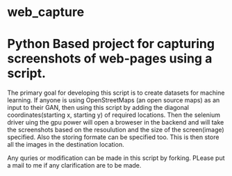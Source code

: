 # web_capture
<h1>Python Based project for capturing screenshots of web-pages using a script.</h1>
The primary goal for developing this script is to create datasets for machine learning.
If anyone is using OpenStreetMaps (an open source maps) as an input to their GAN, then using this script by adding the diagonal coordinates(starting x, starting y) of required locations. 
Then the selenium driver uing the gpu power will open a broweser in the backend and will take the screenshots based on the resoulution and the size of the screen(image) specified. 
Also the storing formate can be specified too. This is then store all the images in the destination location.

Any quries or modification can be made in this script by forking. PLease put a mail to me if any clarification are to be made.
